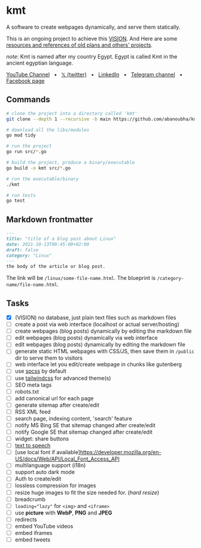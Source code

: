 # kmt

A software to create webpages dynamically, and serve them statically.

This is an ongoing project to achieve this [VISION](VISION.md). And Here are some [resources and references of old plans and others' projects](res-refs.md).

_note_: Kmt is named after my country Egypt. Egypt is called Kmt in the ancient egyptian language.

[YouTube Channel](https://www.youtube.com/@abanoubha)
&nbsp; • &nbsp;
[𝕏 (twitter)](https://twitter.com/abanoubha)
&nbsp; • &nbsp;
[LinkedIn](https://www.linkedin.com/in/abanoub-hanna)
&nbsp; • &nbsp;
[Telegram channel](https://t.me/softwarepharaoh)
&nbsp; • &nbsp;
[Facebook page](https://www.facebook.com/SoftwarePharaoh/)

## Commands

```sh
# clone the project into a directory called 'kmt'
git clone --depth 1 --recursive -b main https://github.com/abanoubha/kmt.git

# download all the libs/modules
go mod tidy

# run the project
go run src/*.go

# build the project, produce a binary/executable
go build -o kmt src/*.go

# run the executable/binary
./kmt

# run tests
go test
```

## Markdown frontmatter

```md
---
title: "title of a blog post about Linux"
date: 2021-10-13T09:45:00+02:00
draft: false
category: "Linux"
---
the body of the article or blog post.
```

The link will be `/linux/some-file-name.html`. The blueprint is `/category-name/file-name.html`.

## Tasks

- [x] (VISION) no database, just plain text files such as markdown files
- [ ] create a post via web interface (localhost or actual server/hosting)
- [ ] create webpages (blog posts) dynamically by editing the markdown file
- [ ] edit webpages (blog posts) dynamically via web interface
- [ ] edit webpages (blog posts) dynamically by editing the markdown file
- [ ] generate static HTML webpages with CSS/JS, then save them in `/public` dir to serve them to visitors
- [ ] web interface let you edit/create webpage in chunks like gutenberg
- [ ] use [spcss](https://github.com/susam/spcss) by default
- [ ] use [tailwindcss](https://tailwindcss.com/) for advanced theme(s)
- [ ] SEO meta tags
- [ ] robots.txt
- [ ] add canonical url for each page
- [ ] generate sitemap after create/edit
- [ ] RSS XML feed
- [ ] search page, indexing content, 'search' feature
- [ ] notify MS Bing SE that sitemap changed after create/edit
- [ ] notify Google SE that sitemap changed after create/edit
- [ ] widget: share buttons
- [ ] [text to speech](https://developer.mozilla.org/en-US/docs/Web/API/Web_Speech_API)
- [ ] [use local font if available]<https://developer.mozilla.org/en-US/docs/Web/API/Local_Font_Access_API>
- [ ] multilanguage support (i18n)
- [ ] support auto dark mode
- [ ] Auth to create/edit
- [ ] lossless compression for images
- [ ] resize huge images to fit the size needed for. (_hard resize_)
- [ ] breadcrumb
- [ ] `loading="lazy"` for `<img>` and `<iframe>`
- [ ] use __picture__ with __WebP__, __PNG__ and __JPEG__
- [ ] redirects
- [ ] embed YouTube videos
- [ ] embed iframes
- [ ] embed tweets
